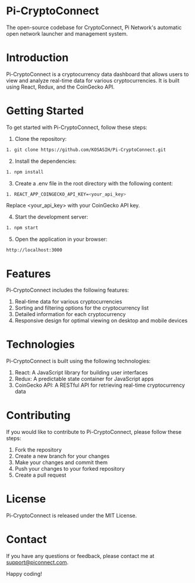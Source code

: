 # Pi-CryptoConnect

The open-source codebase for CryptoConnect, Pi Network's automatic open network launcher and management system.

# Introduction

Pi-CryptoConnect is a cryptocurrency data dashboard that allows users to view and analyze real-time data for various cryptocurrencies. It is built using React, Redux, and the CoinGecko API.

# Getting Started

To get started with Pi-CryptoConnect, follow these steps:

1. Clone the repository:

```bash
1. git clone https://github.com/KOSASIH/Pi-CryptoConnect.git
```

2. Install the dependencies:

```bash
1. npm install
```
3. Create a .env file in the root directory with the following content:

```bash
1. REACT_APP_COINGECKO_API_KEY=<your_api_key>
```
Replace <your_api_key> with your CoinGecko API key.

4. Start the development server:

```bash
1. npm start
```

5. Open the application in your browser:

```
http://localhost:3000
```

# Features

Pi-CryptoConnect includes the following features:

1. Real-time data for various cryptocurrencies
2. Sorting and filtering options for the cryptocurrency list
3. Detailed information for each cryptocurrency
4. Responsive design for optimal viewing on desktop and mobile devices

# Technologies

Pi-CryptoConnect is built using the following technologies:

1. React: A JavaScript library for building user interfaces
2. Redux: A predictable state container for JavaScript apps
3. CoinGecko API: A RESTful API for retrieving real-time cryptocurrency data

# Contributing

If you would like to contribute to Pi-CryptoConnect, please follow these steps:

1. Fork the repository
2. Create a new branch for your changes
3. Make your changes and commit them
4. Push your changes to your forked repository
5. Create a pull request

# License

Pi-CryptoConnect is released under the MIT License.

# Contact

If you have any questions or feedback, please contact me at support@piconnect.com.

Happy coding!
